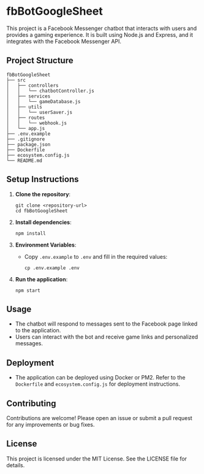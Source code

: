 # fbBotGoogleSheet

This project is a Facebook Messenger chatbot that interacts with users and provides a gaming experience. It is built using Node.js and Express, and it integrates with the Facebook Messenger API.

## Project Structure

```
fbBotGoogleSheet
├── src
│   ├── controllers
│   │   └── chatbotController.js
│   ├── services
│   │   └── gameDatabase.js
│   ├── utils
│   │   └── userSaver.js
│   ├── routes
│   │   └── webhook.js
│   └── app.js
├── .env.example
├── .gitignore
├── package.json
├── Dockerfile
├── ecosystem.config.js
└── README.md
```

## Setup Instructions

1. **Clone the repository**:
   ```
   git clone <repository-url>
   cd fbBotGoogleSheet
   ```

2. **Install dependencies**:
   ```
   npm install
   ```

3. **Environment Variables**:
   - Copy `.env.example` to `.env` and fill in the required values:
     ```
     cp .env.example .env
     ```

4. **Run the application**:
   ```
   npm start
   ```

## Usage

- The chatbot will respond to messages sent to the Facebook page linked to the application.
- Users can interact with the bot and receive game links and personalized messages.

## Deployment

- The application can be deployed using Docker or PM2. Refer to the `Dockerfile` and `ecosystem.config.js` for deployment instructions.

## Contributing

Contributions are welcome! Please open an issue or submit a pull request for any improvements or bug fixes.

## License

This project is licensed under the MIT License. See the LICENSE file for details.